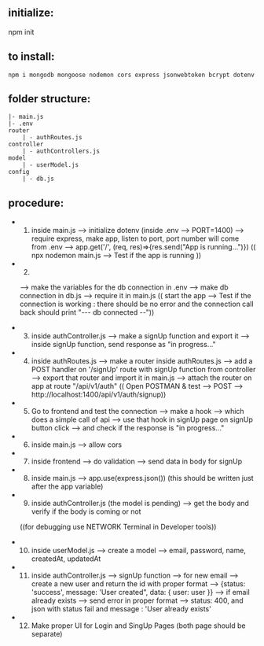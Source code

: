 ## initialize:
   npm init

## to install: 
    npm i mongodb mongoose nodemon cors express jsonwebtoken bcrypt dotenv

## folder structure:
    |- main.js
    |- .env
    router
        | - authRoutes.js
    controller
        | - authControllers.js
    model
        | - userModel.js
    config
        | - db.js

## procedure:
- 1. inside main.js
    --> initialize dotenv (inside .env --> PORT=1400)
    --> require express, make app, listen to port, port number will come from .env
    --> app.get('/', (req, res)=>{res.send("App is running...")})
    (( npx nodemon main.js --> Test if the app is running ))

- 2. 
    --> make the variables for the db connection in .env
    --> make db connection in db.js
    --> require it in main.js
    (( start the app --> Test if the connection is working : there should be no error and the connection call back should print "--- db connected --"))

- 3. inside authController.js
    --> make a signUp function and export it
    --> inside signUp function, send response as "in progress..."

- 4. inside authRoutes.js
    --> make a router inside authRoutes.js
    --> add a POST handler on '/signUp' route with signUp function from controller
    --> export that router and import it in main.js
    --> attach the router on app at route "/api/v1/auth"
    (( Open POSTMAN & test --> POST --> http://localhost:1400/api/v1/auth/signup))

- 5. Go to frontend and test the connection
        --> make a hook
        --> which does a simple call of api
        --> use that hook in signUp page on signUp button click
        --> and check if the response is "in progress..."

- 6. inside main.js
        --> allow cors

- 7. inside frontend 
        --> do validation
        --> send data in body for signUp

- 8. inside main.js
        --> app.use(express.json()) (this should be written just after the app variable)
    
- 9. inside authController.js
        (the model is pending)
        --> get the body and verify if the body is coming or not
        
    ((for debugging use NETWORK Terminal in Developer tools))

- 10. inside userModel.js
        --> create a model
            --> email, password, name, createdAt, updatedAt
    
- 11. inside authController.js --> signUp function
        --> for new email --> create a new user and return the id with proper format
            --> {status: 'success', message: 'User created", data: { user: user }}
        --> if email already exists --> send error in proper format
            --> status: 400, and json with status fail and message : 'User already exists'

- 12. Make proper UI for Login and SingUp Pages (both page should be separate)








